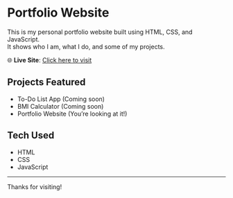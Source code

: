 # Portfolio Website

This is my personal portfolio website built using HTML, CSS, and JavaScript.  
It shows who I am, what I do, and some of my projects.

🌐 **Live Site**: [Click here to visit](https://kulkarnivinith.github.io/portfolio-website//)

## Projects Featured
- To-Do List App (Coming soon)
- BMI Calculator (Coming soon)
- Portfolio Website (You’re looking at it!)

## Tech Used
- HTML
- CSS
- JavaScript

---

Thanks for visiting!
